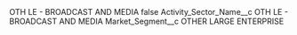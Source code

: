 <?xml version="1.0" encoding="UTF-8"?>
<CustomMetadata xmlns="http://soap.sforce.com/2006/04/metadata" xmlns:xsi="http://www.w3.org/2001/XMLSchema-instance" xmlns:xsd="http://www.w3.org/2001/XMLSchema">
    <label>OTH LE - BROADCAST AND MEDIA</label>
    <protected>false</protected>
    <values>
        <field>Activity_Sector_Name__c</field>
        <value xsi:type="xsd:string">OTH LE - BROADCAST AND MEDIA</value>
    </values>
    <values>
        <field>Market_Segment__c</field>
        <value xsi:type="xsd:string">OTHER LARGE ENTERPRISE</value>
    </values>
</CustomMetadata>
